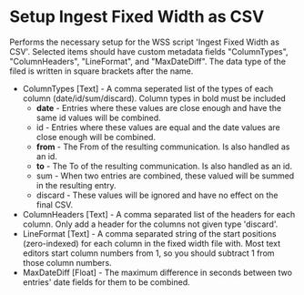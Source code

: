 # Setup Ingest Fixed Width as CSV
Performs the necessary setup for the WSS script 'Ingest Fixed Width as CSV'.
Selected items should have custom metadata fields "ColumnTypes", "ColumnHeaders", "LineFormat", and "MaxDateDiff".
The data type of the filed is written in square brackets after the name.
* ColumnTypes \[Text\] - A comma seperated list of the types of each column (date/id/sum/discard). Column types in bold must be included
  * **date** - Entries where these values are close enough and have the same id values will be combined.
  * id - Entries where these values are equal and the date values are close enough will be combined.
  * **from** - The From of the resulting communication. Is also handled as an id.
  * **to** - The To of the resulting communication. Is also handled as an id.
  * sum - When two entries are combined, these valued will be summed in the resulting entry.
  * discard - These values will be ignored and have no effect on the final CSV.
* ColumnHeaders \[Text\] - A comma separated list of the headers for each column. Only add a header for the columns not given type 'discard'.
* LineFormat \[Text\] - A comma separated string of the start positions (zero-indexed) for each column in the fixed width file with. Most text editors start column numbers from 1, so you should subtract 1 from those column numbers.
* MaxDateDiff \[Float\] - The maximum difference in seconds between two entries' date fields for them to be combined.
